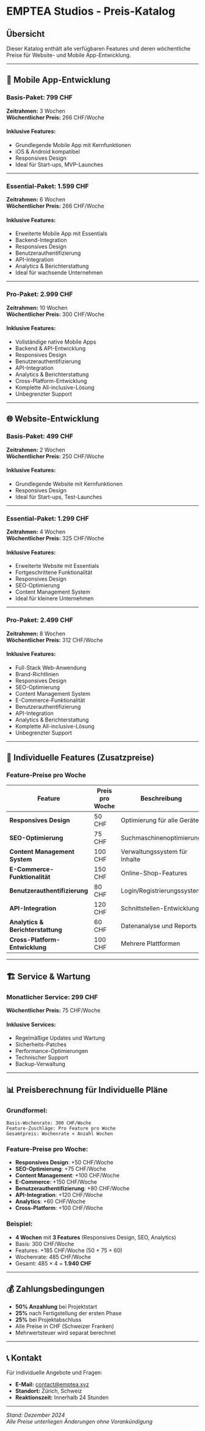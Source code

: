 # EMPTEA Studios - Preis-Katalog

## Übersicht
Dieser Katalog enthält alle verfügbaren Features und deren wöchentliche Preise für Website- und Mobile App-Entwicklung.

---

## 📱 Mobile App-Entwicklung

### Basis-Paket: 799 CHF
**Zeitrahmen:** 3 Wochen  
**Wöchentlicher Preis:** 266 CHF/Woche

#### Inklusive Features:
- Grundlegende Mobile App mit Kernfunktionen
- iOS & Android kompatibel
- Responsives Design
- Ideal für Start-ups, MVP-Launches

---

### Essential-Paket: 1.599 CHF
**Zeitrahmen:** 6 Wochen  
**Wöchentlicher Preis:** 266 CHF/Woche

#### Inklusive Features:
- Erweiterte Mobile App mit Essentials
- Backend-Integration
- Responsives Design
- Benutzerauthentifizierung
- API-Integration
- Analytics & Berichterstattung
- Ideal für wachsende Unternehmen

---

### Pro-Paket: 2.999 CHF
**Zeitrahmen:** 10 Wochen  
**Wöchentlicher Preis:** 300 CHF/Woche

#### Inklusive Features:
- Vollständige native Mobile Apps
- Backend & API-Entwicklung
- Responsives Design
- Benutzerauthentifizierung
- API-Integration
- Analytics & Berichterstattung
- Cross-Platform-Entwicklung
- Komplette All-inclusive-Lösung
- Unbegrenzter Support

---

## 🌐 Website-Entwicklung

### Basis-Paket: 499 CHF
**Zeitrahmen:** 2 Wochen  
**Wöchentlicher Preis:** 250 CHF/Woche

#### Inklusive Features:
- Grundlegende Website mit Kernfunktionen
- Responsives Design
- Ideal für Start-ups, Test-Launches

---

### Essential-Paket: 1.299 CHF
**Zeitrahmen:** 4 Wochen  
**Wöchentlicher Preis:** 325 CHF/Woche

#### Inklusive Features:
- Erweiterte Website mit Essentials
- Fortgeschrittene Funktionalität
- Responsives Design
- SEO-Optimierung
- Content Management System
- Ideal für kleinere Unternehmen

---

### Pro-Paket: 2.499 CHF
**Zeitrahmen:** 8 Wochen  
**Wöchentlicher Preis:** 312 CHF/Woche

#### Inklusive Features:
- Full-Stack Web-Anwendung
- Brand-Richtlinien
- Responsives Design
- SEO-Optimierung
- Content Management System
- E-Commerce-Funktionalität
- Benutzerauthentifizierung
- API-Integration
- Analytics & Berichterstattung
- Komplette All-inclusive-Lösung
- Unbegrenzter Support

---

## 🎯 Individuelle Features (Zusatzpreise)

### Feature-Preise pro Woche

| Feature | Preis pro Woche | Beschreibung |
|---------|----------------|--------------|
| **Responsives Design** | 50 CHF | Optimierung für alle Geräte |
| **SEO-Optimierung** | 75 CHF | Suchmaschinenoptimierung |
| **Content Management System** | 100 CHF | Verwaltungssystem für Inhalte |
| **E-Commerce-Funktionalität** | 150 CHF | Online-Shop-Features |
| **Benutzerauthentifizierung** | 80 CHF | Login/Registrierungssystem |
| **API-Integration** | 120 CHF | Schnittstellen-Entwicklung |
| **Analytics & Berichterstattung** | 60 CHF | Datenanalyse und Reports |
| **Cross-Platform-Entwicklung** | 100 CHF | Mehrere Plattformen |

---

## 🏗️ Service & Wartung

### Monatlicher Service: 299 CHF
**Wöchentlicher Preis:** 75 CHF/Woche

#### Inklusive Services:
- Regelmäßige Updates und Wartung
- Sicherheits-Patches
- Performance-Optimierungen
- Technischer Support
- Backup-Verwaltung

---

## 📊 Preisberechnung für Individuelle Pläne

### Grundformel:
```
Basis-Wochenrate: 300 CHF/Woche
Feature-Zuschläge: Pro Feature pro Woche
Gesamtpreis: Wochenrate × Anzahl Wochen
```

### Feature-Preise pro Woche:
- **Responsives Design**: +50 CHF/Woche
- **SEO-Optimierung**: +75 CHF/Woche
- **Content Management**: +100 CHF/Woche
- **E-Commerce**: +150 CHF/Woche
- **Benutzerauthentifizierung**: +80 CHF/Woche
- **API-Integration**: +120 CHF/Woche
- **Analytics**: +60 CHF/Woche
- **Cross-Platform**: +100 CHF/Woche

### Beispiel:
- **4 Wochen** mit **3 Features** (Responsives Design, SEO, Analytics)
- Basis: 300 CHF/Woche
- Features: +185 CHF/Woche (50 + 75 + 60)
- Wochenrate: 485 CHF/Woche
- Gesamt: 485 × 4 = **1.940 CHF**

---

## 💰 Zahlungsbedingungen

- **50% Anzahlung** bei Projektstart
- **25%** nach Fertigstellung der ersten Phase
- **25%** bei Projektabschluss
- Alle Preise in CHF (Schweizer Franken)
- Mehrwertsteuer wird separat berechnet

---

## 📞 Kontakt

Für individuelle Angebote und Fragen:
- **E-Mail:** contact@emptea.xyz
- **Standort:** Zürich, Schweiz
- **Reaktionszeit:** Innerhalb 24 Stunden

---

*Stand: Dezember 2024*  
*Alle Preise unterliegen Änderungen ohne Vorankündigung*
